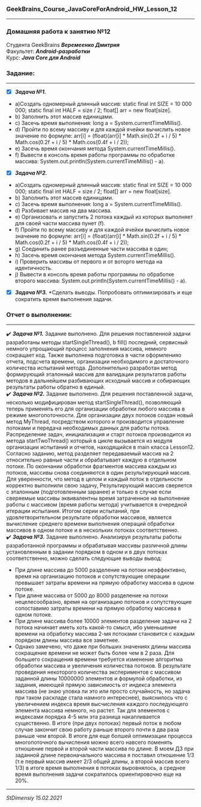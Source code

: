 ### GeekBrains_Course_JavaCoreForAndroid_HW_Lesson_12
---
### Домашняя работа к занятию №12
Студента GeekBrains ***Веремеенко Дмитрия***    
Факультет: ***Android-разработки***    
Курс: ***Java Core для Android***    
### Задание:
---
- [X] ***Задача №1.***     
- a)Создать одномерный длинный массив: static final int SIZE = 10 000 000; static final int HALF = size / 2; float[] arr = new float[size].
- b) Заполнить этот массив единицами.
- с) Засечь время выполнения: long a = System.currentTimeMillis().
- d) Пройти по всему массиву и для каждой ячейки вычислить новое значение по формуле: arr[i] = (float)(arr[i] * Math.sin(0.2f + i / 5) * Math.cos(0.2f + i / 5) * Math.cos(0.4f + i / 2));
- e) Засечь время окончания метода System.currentTimeMillis().
- f) Вывести в консоль время работы программы по обработке массива: System.out.println(System.currentTimeMillis() - a).

                         
- [X] ***Задача №2.***
- a)Создать одномерный длинный массив: static final int SIZE = 10 000 000; static final int HALF = size / 2; float[] arr = new float[size].  
- b) Заполнить этот массив единицами.
- с) Засечь время выполнения: long a = System.currentTimeMillis().
- d) Разбивает массив на два массива.
- e) Организовать и запустить 2 потока каждый из которых выполняет для своей части массива пунет (f).
- f) Пройти по всему массиву и для каждой ячейки вычислить новое значение по формуле: arr[i] = (float)(arr[i] * Math.sin(0.2f + i / 5) * Math.cos(0.2f + i / 5) * Math.cos(0.4f + i / 2));
- g) Соединить ранее разъединенные части массива в один;
- h) Засечь время окончания метода System.currentTimeMillis().
- i) Проверить массивы от первого и от воторго метода на идентичность.
- j) Вывести в консоль время работы программы по обработке второго массива: System.out.println(System.currentTimeMillis() - a).                         
                         
- [X] ***Задача №3.***	*Сделать выводы. Попробовать оптимизировать и еще сократить время выполнения задачи.
   
     
### Отчет о выполнении:
---    
:heavy_check_mark: ***Задача №1.***	Задание выполнено. Для решения поставленной задачи разработаны методы 
startSingleThread(), b fill() последний, сервисный немного упрощающий процесс заполнения массива, немного сокращает код.
Также выполнена подготовка в части оформленияо отчета, подсчета времени, организации необходимого и достаточного 
количества испытаний метода. Дополнительно разработан метод формирующий эталонный массив для валидации результатов 
работы методов в дальнейшем разбивающих исходный массив и собирающих результаты работы обратно в единый.    
:heavy_check_mark: ***Задача №2.***	Задание выполнено. Для решения поставленной задачи, несколько модифицирован метод
startSingleThread(), позволяющий теперь применять его для организации обработки любого массива в режиме многопоточности.
Для организации двух потоков создан новый метод MyThread, посредством которого и производится управление потоками и 
передача необходимых данных для работы потока.
Распределение задач, инициализация и старт потоков производится из метода startTwoThread() который в цикле вызывается 
из модуля организации испытаний и отчетов, находящийся в main класса Lesson12. Согласно заданию, метод разделяет 
передаваемый массив на 2 относительно равные части и обрабатывает каждую в отдельном потоке.
По окончании обработки фрагментов массива каждым из потоков, массивы снова соединяются в один результирующий массив.
Для уверенности, что метод в целом и каждый поток в отдельности корректно выполнили свою задачу, 
Результирующий массив сверяется с эталонным (подготовленным заранее) и только в случае если сверяемые массивы эквивалентны
время затраченное на выполнение работы с массивом (время работы метода) учитывается в очередной итерации испытания.
Итогом серии испытаний, при удовлетворительном результате обработки массивов, является вычисление среднего времени 
выполнения операций обработки массивов в одном потоке и в нескольких потоках соответственно.    
:heavy_check_mark: ***Задача №3.***	 Задание выполнено. Анализируя результаты работы разработанной программы и 
обрабатывая массивы различной длины установленным в задании порядком в одном и в двух потоках соответственно,
можно сделать следующие выводы вывод:    
- При длине массива до 5000 разделение на потоки неэффективно, время на организацию
потоков и сопутствующие операции превышает затраты времени на прямую обработку массива в одном потоке.    
- При длине массива от 5000 до 8000 разделение на потоки нецелесообразно, время на организацию
потоков и сопутствующие сопоставимо затраты времени на прямую обработку массива в одном потоке.
- При длине массива более 10000 элементов разделение задачи на 2 потока начинает иметь хоть какой-то смысл, ибо 
    уменьшение времени на обработку массива 2-мя потоками становится с каждым порядком длины массива все заметнее.    
- Однако замечено, что даже при больших значениях длины массива сокращение времени не может быть более чем в 2
  раза. Для большего сокращения времени требуется изменение алгоритма обработки массива и увеличения количества
  потоков.
  В результате проведения некоторого количества экспериментов с массивом заданной длины 10000000 элементов и формулой
  обработки, из задания, имеющей прямую зависимость от индекса элемента массива (не знаю уловка ли это или просто
  случайность, но задача при таком раскладе стала намного интереснее), выяснилось что с увеличением индекса время
  высчисления каждого последующего элемента массива немного, но растет. Так для элементов с индексами порядка 4-5 млн 
  эта разница накапливается существенно. В итоге (при двух потоках) первый поток в любом случае закончит свою работу
  раньше второго почти в два раза раньше чем второй. В итоге для еще болшей оптимизации процесса многопоточного
  вычисления можно всего навсего поменять отношение первой и второй части массива по длине. 
  В моем ДЗ при заданной длине первоначального массива я поставил отношение 1/3 (т.е первый массив имеет 2/3 общей длины,
  а второй массив всего 1/3) в итоге время выполнения в потоках выровнялось, а среднее время выполнения задачи сократилось
  ориентировочно еще на 20%.
  
      
---   

*StDimensiy 15.02.2021*
